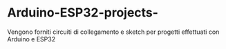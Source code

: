 # Arduino-ESP32-projects-
Vengono forniti circuiti di collegamento e sketch per progetti effettuati con Arduino e ESP32
